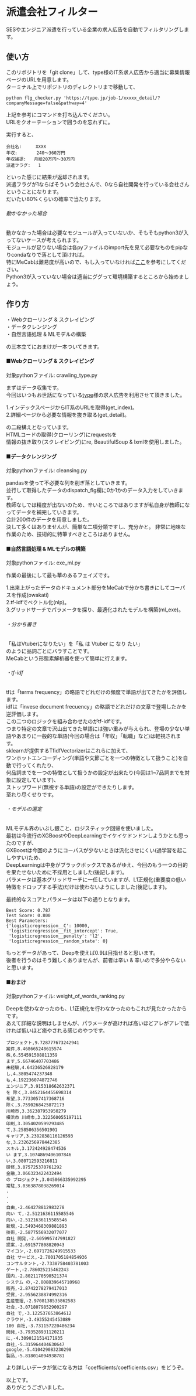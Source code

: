 # 派遣会社フィルター
SESやエンジニア派遣を行っている企業の求人広告を自動でフィルタリングします。

## 使い方
このリポジトリを「git clone」して、type様のIT系求人広告から適当に募集情報ページのURLを用意します。  
ターミナル上でリポジトリのディレクトリまで移動して、  
```
python flg_checker.py 'https://type.jp/job-1/xxxxx_detail/?companyMessage=false&pathway=4'
```
上記を参考にコマンドを打ち込んでください。  
URLをクオーテーションで囲うのを忘れずに。  

実行すると、
```
会社名: 　 　XXXX
年収:    　　240〜360万円
年収捕捉:	月給20万円〜30万円
派遣フラグ:   1
```
といった感じに結果が返却されます。  
派遣フラグが1ならばそういう会社さんで、0なら自社開発を行っている会社さんということになります。  
だいたい80%くらいの確率で当たります。  

###### 動かなかった場合
動かなかった場合は必要なモジュールが入っていないか、そもそもpython3が入ってないケースが考えられます。  
モジュールが足りない場合は各pyファイルのimport先を見て必要なものをpipなりcondaなりで落として頂ければ。  
特にMeCabは難易度が高いので、もし入っていなければ[ここ](https://github.com/tomboy-jp/MeCab_dep)を参考にしてください。  
Python3が入っていない場合は適当にググって環境構築するところから始めましょう。


## 作り方
・Webクローリング & スクレイピング  
・データクレンジング  
・自然言語処理 & MLモデルの構築  

の三本立てにおまけが一本ついてきます。  

#### ■Webクローリング & スクレイピング
対象pythonファイル: crawling_type.py  

まずはデータ収集です。  
今回はいつもお世話になっている[type](https://type.jp/)様の求人広告を利用させて頂きました。  

1.インデックスページからIT系のURLを取得(get_index)。  
2.詳細ページから必要な情報を抜き取る(get_detail)。  

の二段構えとなっています。  
HTMLコードの取得(クローリング)にrequestsを  
情報の抜き取り(スクレイピング)にre, BeautifulSoup & lxmlを使用しました。  

#### ■データクレンジング
対象pythonファイル: cleansing.py  

pandasを使って不必要な列を削ぎ落としていきます。  
並行して取得したデータのdispatch_flg欄に0か1かのデータ入力をしていきます。  
教師なしでは精度が出ないのため、辛いところではありますが私自身が教師になってデータを補完していきます。  
合計200件のデータを用意しました。  
決して多くはありませんが、簡単な二項分類ですし、充分かと。
非常に地味な作業のため、技術的に特筆すべきところはありません。   

#### ■自然言語処理 & MLモデルの構築  
対象pythonファイル: exe_ml.py

作業の最後にして最も華のあるフェイズです。  

1.出来上がったデータのドキュメント部分をMeCabで分かち書きにしてコーパスを作成(owakati)  
2.tf-idfでベクトル化(nlp)。  
3.グリッドサーチでパラメータを探り、最適化されたモデルを構築(ml_exe)。

###### ・分かち書き
「私はVtuberになりたい」を「私 は Vtuber に なり たい」  
のように品詞ごとにバラすことです。  
MeCabという形態素解析器を使って簡単に行えます。

###### ・tf-idf
tfは「terms frequency」の略語でどれだけの頻度で単語が出てきたかを評価します。  
idfは「invese document frecuency」の略語でどれだけの文章で登場したかを逆評価します。  
この二つのロジックを組み合わせたのがtf-idfです。  
つまり特定の文章で沢山出てきた単語には強い重みが与えられ、登場の少ない単語やあまりに一般的な単語(今回の場合は「年収」「転職」など)は軽視されます。  
sklearnが提供するTfidfVectorizerはこれらに加えて、  
ワンホットエンコーディング(単語や文節ごとを一つの特徴として扱うこと)を自動で行ってくれたり、  
何品詞までを一つの特徴として扱うかの設定が出来たり(今回は1~7品詞までを対象に設定しています)、  
ストップワード(無視する単語)の設定ができたりします。  
至れり尽くせりです。  

###### ・モデルの選定
MLモデル界のいぶし銀こと、ロジスティック回帰を使いました。  
最初は今流行のXGBoostやDeepLearningでイケイケドンドンしようかとも思ったのですが、  
GXBoostは今回のようにコーパスが少ないときは汎化させにくい(過学習を起こしやすい)ため、  
DeepLearningは中身がブラックボックスであるがゆえ、今回のもう一つの目的を果たせないために不採用としました(後記します)。  
パラメータは基本グリッドサーチに一任していますが、L1正規化(重要度の低い特徴をドロップする手法)だけは使わないようにしました(後記します)。  

最終的なスコアとパラメータは以下の通りとなります。  
```
Best Score: 0.787
Test Score: 0.800
Best Parameters:
{'logisticregression__C': 10000,
 'logisticregression__fit_intercept': True,
 'logisticregression__penalty': 'l2',
 'logisticregression__random_state': 0}
```
もっとデータがあって、Deepを使えば0.9は目指せると思います。  
後者を行うのはそう難しくありませんが、前者は辛い & 辛いので多分やらないと思います。

#### ■おまけ
対象pythonファイル: weight_of_words_ranking.py  

Deepを使わなかったのも、L1正規化を行わなかったのもこれが見たかったからです。  
あえて詳細な説明はしませんが、パラメータが高ければ高いほどアレがアレで低ければ低いほど癒やされる感じのやつです。
```
プロジェクト,9.728777673242941
案件,8.468665248615574
株,6.554591508811359
ます,5.66746407703486
未経験,4.64236526828179
し,4.3805474237348
も,4.192236074872746
エンジニア,3.915318662632371
を 除く,3.8452164455698314
希望,3.7733057417368716
除く,3.7590268425872173
川崎市,3.362387953950279
横浜市 川崎市,3.322560055197111
印刷,3.3054020599293485
て,3.258506356501901
キャリア,3.2382838116126593
な,3.2326256978442385
スキル,3.172424928474536
い ます,3.1074869406107846
い,3.080712593216811
研修,3.075725370761292
金融,3.066323422432494
の プロジェクト,3.045066335992295
常駐,3.0363878038269014
.
.
.
自由,-2.464278812983278
向い て,-2.5121636115585546
向い,-2.5121636115585546
新規,-2.5493468309881893
技術,-2.5877556932077077
自社 開発,-2.605995747991827
提案,-2.691577808820943
マイコン,-2.6971726249915533
自社 サービス,-2.7001705184854936
コンサルタント,-2.7338758403781003
ゲート,-2.786025215462243
国内,-2.8021170590521374
システム の,-2.808839645710968
販売,-2.8742278279417013
受賞,-2.9556238874992316
生産管理,-2.9708138535862583
社会,-3.0718079852900297
自社 で,-3.122537653864612
クラウド,-3.49355245453089
100 自社,-3.731157220486234
開発,-3.793528931120211
に,-4.3090121514171935
自社,-5.315964404630647
google,-5.410429083230298
製品,-5.818014094938781
```
より詳しいデータが気になる方は「coefficients/coefficients.csv」をどうぞ。  

以上です。  
ありがとうございました。

